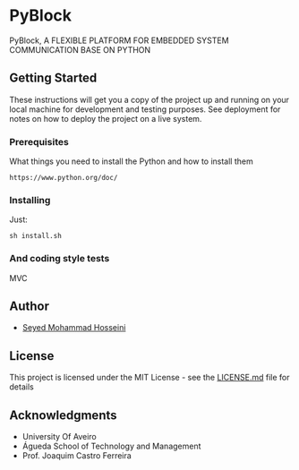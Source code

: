 # PyBlock

PyBlock, A FLEXIBLE PLATFORM FOR EMBEDDED SYSTEM COMMUNICATION BASE ON PYTHON

## Getting Started 

These instructions will get you a copy of the project up and running on your local machine for development and testing purposes. See deployment for notes on how to deploy the project on a live system.

### Prerequisites

What things you need to install the Python and how to install them

```
https://www.python.org/doc/
```

### Installing 

Just:

```
sh install.sh
```


### And coding style tests

MVC

## Author

* [Seyed Mohammad Hosseini](https://www.researchgate.net/profile/Seyed_Hosseini93) 


## License

This project is licensed under the MIT License - see the [LICENSE.md](LICENSE.md) file for details

## Acknowledgments

* University Of Aveiro
* Águeda School of Technology and Management
* Prof. Joaquim Castro Ferreira
